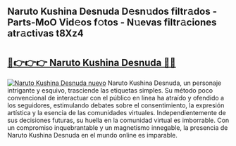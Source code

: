 ## Naruto Kushina Desnuda D𝚎sn𝚞dos filtr𝚊dos - Parts-MoO Vid𝚎os f𝚘tos - N𝚞evas filtr𝚊ciones atr𝚊ctivas t8Xz4

# <h2><a href="http://mbbc32.tromn.icu/?c=Naruto+Kushina+Desnuda">🔗👉👉👉 Naruto Kushina Desnuda 🔗🔗</a></h2>

[![Naruto Kushina Desnuda nuevo](https://i.imgur.com/pEAQMta.gif)](http://mbbc32.tromn.icu/?c=Naruto+Kushina+Desnuda)
Naruto Kushina Desnuda, un personaje intrigante y esquivo, trasciende las etiquetas simples. Su método poco convencional de interactuar con el público en línea ha atraído y ofendido a los seguidores, estimulando debates sobre el consentimiento, la expresión artística y la esencia de las comunidades virtuales. Independientemente de sus decisiones futuras, su huella en la comunidad virtual es imborrable. Con un compromiso inquebrantable y un magnetismo innegable, la presencia de Naruto Kushina Desnuda en el mundo online es imparable.
